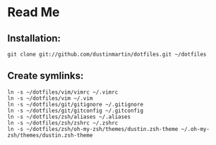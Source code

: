 # Read Me

## Installation:

    git clone git://github.com/dustinmartin/dotfiles.git ~/dotfiles

## Create symlinks:

    ln -s ~/dotfiles/vim/vimrc ~/.vimrc
    ln -s ~/dotfiles/vim ~/.vim
    ln -s ~/dotfiles/git/gitignore ~/.gitignore
    ln -s ~/dotfiles/git/gitconfig ~/.gitconfig
    ln -s ~/dotfiles/zsh/aliases ~/.aliases
    ln -s ~/dotfiles/zsh/zshrc ~/.zshrc
    ln -s ~/dotfiles/zsh/oh-my-zsh/themes/dustin.zsh-theme ~/.oh-my-zsh/themes/dustin.zsh-theme

